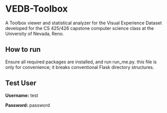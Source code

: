 # VEDB-Toolbox
A Toolbox viewer and statistical analyzer for the Visual Experience Dataset developed for the CS 425/426 capstone computer science class at the University of Nevada, Reno.

## How to run
Ensure all required packages are installed, and run run_me.py. this file is only for convenience; it breaks conventional Flask directory structures.

## Test User
**Username:** test

**Password:** password